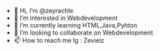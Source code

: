 - 👋 Hi, I’m @zeyrachle
- 👀 I’m interested in Webdevelopment
- 🌱 I’m currently learning HTML,Java,Pyhton
- 💞️ I’m looking to collaborate on Webdevelopment
- 📫 How to reach me Ig : Zevielz

<!---
zeyrachle/zeyrachle is a ✨ special ✨ repository because its `README.md` (this file) appears on your GitHub profile.
You can click the Preview link to take a look at your changes.
--->
